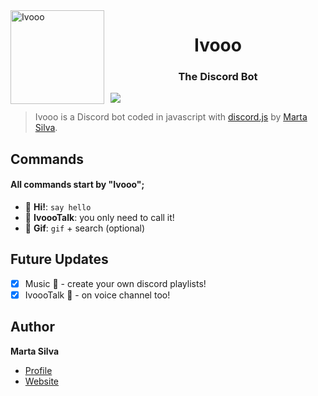 <img width="150" height="150" align="left" style="float: left; margin: 0 10px 0 0;" alt="Ivooo" src="https://media.discordapp.net/attachments/868061485425893408/868268766788726815/Banzai-TLK.png?width=530&height=530"> 
<h1 align="center">Ivooo</h1>
<h3 align="center">The Discord Bot</h3>


[![](https://img.shields.io/badge/discord.js-v12.5.3-blue.svg?logo=npm)](https://github.com/discordjs)
> Ivooo is a Discord bot coded in javascript with [discord.js](https://discord.js.org) by [Marta Silva](https://github.com/marta23silva).

## Commands
#### All commands start by "Ivooo";

*   👋  **Hi!**: `say hello`
*   🤠  **IvoooTalk**: you only need to call it!
*   🤡  **Gif**: `gif` + search (optional)

## Future Updates

- [x] Music 🎵 - create your own discord playlists!
- [x] IvoooTalk 🤖 - on voice channel too!

## Author

**Marta Silva**

* [Profile](https://github.com/marta23silva "Marta Silva")
* [Website](# "Under Construction")
